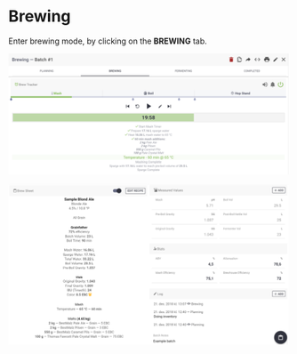 # Brewing

Enter brewing mode, by clicking on the **BREWING** tab.

![Brew Tracker \(Optional\) for tracking and timing your brew-day!](../.gitbook/assets/image%20%28100%29.png)

![Brew-sheet and input fields for all your measured values, with estimated values and stats](../.gitbook/assets/image%20%2861%29.png)

